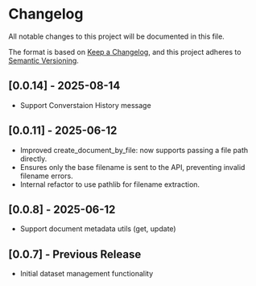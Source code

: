 # Changelog

All notable changes to this project will be documented in this file.

The format is based on [Keep a Changelog](https://keepachangelog.com/en/1.0.0/),
and this project adheres to [Semantic Versioning](https://semver.org/spec/v2.0.0.html).
## [0.0.14] - 2025-08-14
- Support Converstaion History message

## [0.0.11] - 2025-06-12
- Improved create_document_by_file: now supports passing a file path directly.
- Ensures only the base filename is sent to the API, preventing invalid filename errors.
- Internal refactor to use pathlib for filename extraction. 

## [0.0.8] - 2025-06-12
- Support document metadata utils (get, update)

## [0.0.7] - Previous Release
- Initial dataset management functionality

